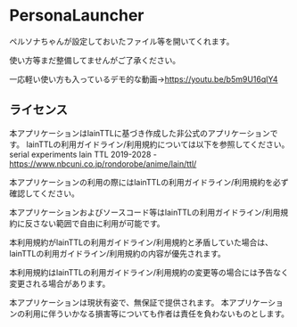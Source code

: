 # PersonaLauncher
ペルソナちゃんが設定しておいたファイル等を開いてくれます。

使い方等まだ整備してませんがご了承ください。

一応軽い使い方も入っているデモ的な動画→https://youtu.be/b5m9U16qIY4

## ライセンス
本アプリケーションはlainTTLに基づき作成した非公式のアプリケーションです。
lainTTLの利用ガイドライン/利用規約については以下を参照してください。
serial experiments lain TTL 2019-2028 - https://www.nbcuni.co.jp/rondorobe/anime/lain/ttl/

本アプリケーションの利用の際にはlainTTLの利用ガイドライン/利用規約を必ず確認してください。

本アプリケーションおよびソースコード等はlainTTLの利用ガイドライン/利用規約に反さない範囲で自由に利用が可能です。


本利用規約がlainTTLの利用ガイドライン/利用規約と矛盾していた場合は、lainTTLの利用ガイドライン/利用規約の内容が優先されます。

本利用規約はlainTTLの利用ガイドライン/利用規約の変更等の場合には予告なく変更される場合があります。

本アプリケーションは現状有姿で、無保証で提供されます。
本アプリケーションの利用に伴ういかなる損害等についても作者は責任を負わないものとします。

